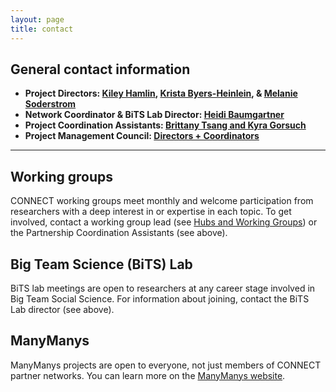 ```yaml
---
layout: page
title: contact
---
```


## General contact information

* **Project Directors: [Kiley Hamlin](mailto:kiley.hamlin@psych.ubc.ca), [Krista Byers-Heinlein](mailto:k.byers@concordia.ca), & [Melanie Soderstrom](mailto:m.soderstrom@umanitoba.ca)**
* **Network Coordinator & BiTS Lab Director: [Heidi Baumgartner](mailto:heidib@manybabies.org)**
* **Project Coordination Assistants: [Brittany Tsang and Kyra Gorsuch](mailto:connect-admin@manybabies.org)**
* **Project Management Council: [Directors + Coordinators](mailto:connect-pmc@manybabies.org)**

***

## Working groups
CONNECT working groups meet monthly and welcome participation from researchers with a deep interest in or expertise in each topic. To get involved, contact a working group lead (see [Hubs and Working Groups]({{site.baseurl}}/hubs/)) or the Partnership Coordination Assistants (see above).

## Big Team Science (BiTS) Lab
BiTS lab meetings are open to researchers at any career stage involved in Big Team Social Science. For information about joining, contact the BiTS Lab director (see above).

## ManyManys
ManyManys projects are open to everyone, not just members of CONNECT partner networks. You can learn more on the [ManyManys website](https://manymanys.github.io/).


